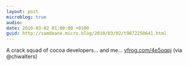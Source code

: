 ```yaml
---
layout: post
microblog: true
audio: 
date: 2010-03-02 01:00:00 +0100
guid: http://samdeane.micro.blog/2010/03/02/t9872250641.html
---
```

A crack squad of cocoa developers... and me...  [yfrog.com/4e5oqpj](http://yfrog.com/4e5oqpj) (via @chwalters)
